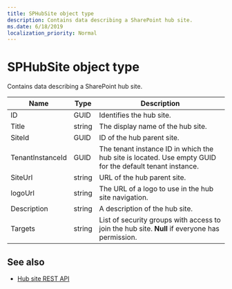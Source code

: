 ```yaml
---
title: SPHubSite object type
description: Contains data describing a SharePoint hub site.
ms.date: 6/18/2019
localization_priority: Normal
---
```


# SPHubSite object type

Contains data describing a SharePoint hub site.


|Name    |Type   |Description |
|--------|-------|------------|
|ID      |GUID   |Identifies the hub site. |
|Title   |string |The display name of the hub site. |
|SiteId  |GUID   |ID of the hub parent site. |
|TenantInstanceId |GUID |The tenant instance ID in which the hub site is located. Use empty GUID for the default tenant instance. |
|SiteUrl |string |URL of the hub parent site.
|logoUrl |string |The URL of a logo to use in the hub site navigation. |
|Description |string |A description of the hub site. |
|Targets |string |List of security groups with access to join the hub site. **Null** if everyone has permission. |

## See also

- [Hub site REST API](hub-site-rest-api.md)
